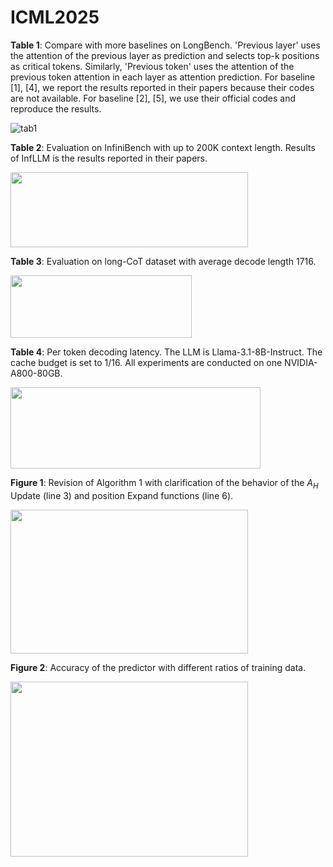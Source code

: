 # ICML2025

**Table 1**: Compare with more baselines on LongBench. 'Previous layer' uses the attention of the previous layer as prediction and selects top-k positions as critical tokens. Similarly, 'Previous token' uses the attention of the previous token attention in each layer as attention prediction. For baseline [1], [4], we report the results reported in their papers because their codes are not available. For baseline [2], [5], we use their official codes and reproduce the results.

![tab1](https://github.com/user-attachments/assets/682f04cc-266b-4860-8e51-d1f7ee51dd69)



**Table 2**: Evaluation on InfiniBench with up to 200K context length. Results of InfLLM is the results reported in their papers.

<img src="https://github.com/user-attachments/assets/6207482e-ca31-4a9a-a68f-e1500bc52daa" alt="" width="380" height="120" />


**Table 3**: Evaluation on long-CoT dataset with average decode length 1716.

<img src="https://github.com/user-attachments/assets/c2c0fdcc-144b-4d50-a699-8732cdd93566" alt="" width="290" height="100" />

**Table 4**: Per token decoding latency. The LLM is Llama-3.1-8B-Instruct. The cache budget is set to 1/16. All experiments are conducted on one NVIDIA-A800-80GB. 

<img src="https://github.com/user-attachments/assets/eda42bac-99d5-4e14-9f9f-55b2c783edb7" alt="" width="400" height="130" />


**Figure 1**: Revision of Algorithm 1 with clarification of the behavior of the $A_H$ Update (line 3) and position Expand functions (line 6).

<img src="https://github.com/user-attachments/assets/38d9ab3f-cf81-48b2-bb64-c998f6d454b7" alt="" width="380" height="230" />



**Figure 2**: Accuracy of the predictor with different ratios of training data. 

<img src="https://github.com/user-attachments/assets/e27bd7b2-13b9-480b-956b-5be344d23c40" alt="" width="380" height="280" />
